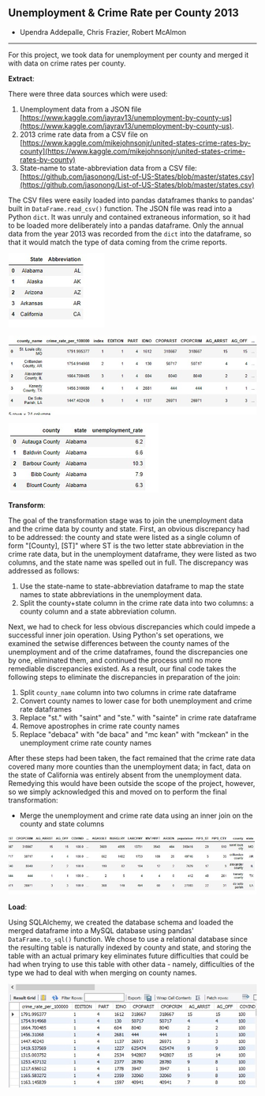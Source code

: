 ## Unemployment & Crime Rate per County 2013
* Upendra Addepalle, Chris Frazier, Robert McAlmon
---
For this project, we took data for unemployment per county and merged it with data on crime rates per county.

__Extract__:

There were three data sources which were used:
1. Unemployment data from a JSON file [https://www.kaggle.com/jayrav13/unemployment-by-county-us](https://www.kaggle.com/jayrav13/unemployment-by-county-us).
2. 2013 crime rate data from a CSV file on [https://www.kaggle.com/mikejohnsonjr/united-states-crime-rates-by-county](https://www.kaggle.com/mikejohnsonjr/united-states-crime-rates-by-county)
3. State-name to state-abbreviation data from a CSV file: [https://github.com/jasonong/List-of-US-States/blob/master/states.csv](https://github.com/jasonong/List-of-US-States/blob/master/states.csv)

The CSV files were easily loaded into pandas dataframes thanks to pandas' built in `DataFrame.read_csv()` function. The JSON file was read into a Python `dict`. It was unruly and contained extraneous information, so it had to be loaded more deliberately into a pandas dataframe. Only the annual data from the year 2013 was recorded from the `dict` into the dataframe, so that it would match the type of data coming from the crime reports.

![Alt text](images/State.jpg?raw=true "State Data")

![Alt text](images/crime_rate.jpg?raw=true "Crime Rate Data")

![Alt text](images/unemployment_rate.jpg?raw=true "Unemployment Rate Data")


__Transform__:

The goal of the transformation stage was to join the unemployment data and the crime data by county and state. First, an obvious discrepancy had to be addressed: the county and state were listed as a single column of form "[County], [ST]" where ST is the two letter state abbreviation in the crime rate data, but in the unemployment dataframe, they were listed as two columns, and the state name was spelled out in full. The discrepancy was addressed as follows:
1. Use the state-name to state-abbreviation dataframe to map the state names to state abbreviations in the unemployment data.
2. Split the county+state column in the crime rate data into two columns: a county column and a state abbreviation column.

Next, we had to check for less obvious discrepancies which could impede a successful inner join operation. Using Python's set operations, we examined the setwise differences between the county names of the unemployment and of the crime dataframes, found the discrepancies one by one, eliminated them, and continued the process until no more remediable discrepancies existed. As a result, our final code takes the following steps to eliminate the discrepancies in preparation of the join:
1. Split `county_name` column into two columns in crime rate dataframe
2. Convert county names to lower case for both unemployment and crime rate dataframes
3. Replace "st." with "saint" and "ste." with "sainte" in crime rate dataframe
4. Remove apostrophes in crime rate county names
5. Replace "debaca" with "de baca" and "mc kean" with "mckean" in the unemployment crime rate county names

After these steps had been taken, the fact remained that the crime rate data covered many more counties than the unemployment data; in fact, data on the state of California was entirely absent from the unemployment data. Remedying this would have been outside the scope of the project, however, so we simply acknowledged this and moved on to perform the final transformation:

* Merge the unemployment and crime rate data using an inner join on the county and state columns

![Alt text](images/Cleaned.jpg?raw=true "Cleaned Data")

__Load__:

Using SQLAlchemy, we created the database schema and loaded the merged dataframe into a MySQL database using pandas' `DataFrame.to_sql()` function. We chose to use a relational database since the resulting table is naturally indexed by county and state, and storing the table with an actual primary key eliminates future difficulties that could be had when trying to use this table with other data - namely, difficulties of the type we had to deal with when merging on county names.

![Alt text](images/sql_data.jpg?raw=true "SQL Data")

